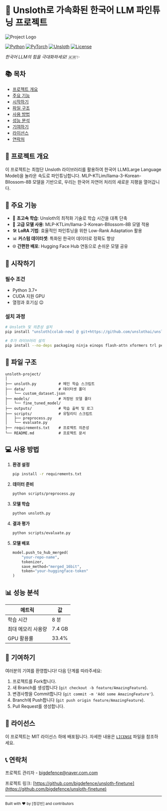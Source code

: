 # 🚀 Unsloth로 가속화된 한국어 LLM 파인튜닝 프로젝트


![Project Logo](https://via.placeholder.com/150)

[![Python](https://img.shields.io/badge/Python-3.7%2B-blue)](https://www.python.org/)
[![PyTorch](https://img.shields.io/badge/PyTorch-2.2.1%2B-red)](https://pytorch.org/)
[![Unsloth](https://img.shields.io/badge/Unsloth-Latest-green)](https://github.com/unslothai/unsloth)
[![License](https://img.shields.io/badge/License-MIT-yellow)](LICENSE)

*한국어 LLM의 힘을 극대화하세요! 🇰🇷✨*

</div>

## 📚 목차
- [프로젝트 개요](#-프로젝트-개요)
- [주요 기능](#-주요-기능)
- [시작하기](#-시작하기)
- [파일 구조](#-파일-구조)
- [사용 방법](#-사용-방법)
- [성능 분석](#-성능-분석)
- [기여하기](#-기여하기)
- [라이선스](#-라이선스)
- [연락처](#-연락처)

## 🌟 프로젝트 개요

이 프로젝트는 최첨단 Unsloth 라이브러리를 활용하여 한국어 LLM(Large Language Model)을 놀라운 속도로 파인튜닝합니다. MLP-KTLim/llama-3-Korean-Bllossom-8B 모델을 기반으로, 우리는 한국어 자연어 처리의 새로운 지평을 열어갑니다.

## 🎯 주요 기능

- 🚄 **초고속 학습**: Unsloth의 최적화 기술로 학습 시간을 대폭 단축
- 🧠 **고급 모델 사용**: MLP-KTLim/llama-3-Korean-Bllossom-8B 모델 적용
- 🛠 **LoRA 기법**: 효율적인 파인튜닝을 위한 Low-Rank Adaptation 활용
- 📊 **커스텀 데이터셋**: 특화된 한국어 데이터로 정확도 향상
- 🌐 **간편한 배포**: Hugging Face Hub 연동으로 손쉬운 모델 공유

## 🚀 시작하기

### 필수 조건

- Python 3.7+
- CUDA 지원 GPU
- 열정과 호기심 😉

### 설치 과정

```bash
# Unsloth 및 의존성 설치
pip install "unsloth[colab-new] @ git+https://github.com/unslothai/unsloth.git"

# 추가 라이브러리 설치
pip install --no-deps packaging ninja einops flash-attn xformers trl peft accelerate bitsandbytes
```

## 📁 파일 구조

```
unsloth-project/
│
├── unsloth.py          # 메인 학습 스크립트
├── data/               # 데이터셋 폴더
│   └── custom_dataset.json
├── models/             # 저장된 모델 폴더
│   └── fine_tuned_model/
├── outputs/            # 학습 출력 및 로그
├── scripts/            # 유틸리티 스크립트
│   ├── preprocess.py
│   └── evaluate.py
├── requirements.txt    # 프로젝트 의존성
└── README.md           # 프로젝트 문서
```

## 💻 사용 방법

1. **환경 설정**
   ```bash
   pip install -r requirements.txt
   ```

2. **데이터 준비**
   ```bash
   python scripts/preprocess.py
   ```

3. **모델 학습**
   ```bash
   python unsloth.py
   ```

4. **결과 평가**
   ```bash
   python scripts/evaluate.py
   ```

5. **모델 배포**
   ```python
   model.push_to_hub_merged(
       "your-repo-name",
       tokenizer,
       save_method="merged_16bit",
       token="your-huggingface-token"
   )
   ```

## 📊 성능 분석

| 메트릭 | 값 |
|--------|------|
| 학습 시간 | 8 분 |
| 최대 메모리 사용량 | 7.4 GB |
| GPU 활용률 | 33.4% |

## 🤝 기여하기

여러분의 기여를 환영합니다! 다음 단계를 따라주세요:

1. 프로젝트를 Fork합니다.
2. 새 Branch를 생성합니다 (`git checkout -b feature/AmazingFeature`).
3. 변경사항을 Commit합니다 (`git commit -m 'Add some AmazingFeature'`).
4. Branch에 Push합니다 (`git push origin feature/AmazingFeature`).
5. Pull Request를 생성합니다.

## 📜 라이선스

이 프로젝트는 MIT 라이선스 하에 배포됩니다. 자세한 내용은 [`LICENSE`](LICENSE) 파일을 참조하세요.

## 📞 연락처

프로젝트 관리자 - bigdefence@naver.com.com

프로젝트 링크: [https://github.com/bigdefence/unsloth-finetune](https://github.com/bigdefence/unsloth-finetune)

---

  <sub>Built with ❤️ by [정강빈] and contributors</sub>

